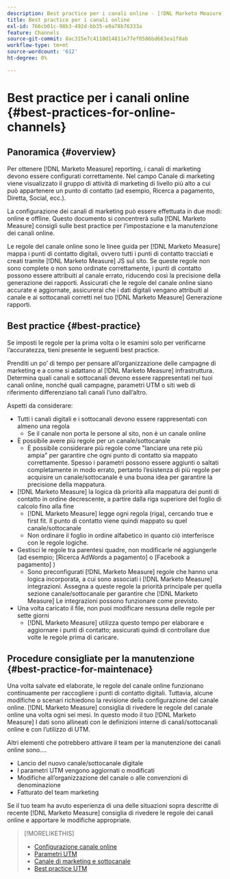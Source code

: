 ```yaml
---
description: Best practice per i canali online - [!DNL Marketo Measure] - Documentazione del prodotto
title: Best practice per i canali online
exl-id: 766cb01c-98b3-492d-bb35-e0a78b76333a
feature: Channels
source-git-commit: 8ac315e7c4110d14811e77ef0586bd663ea1f8ab
workflow-type: tm+mt
source-wordcount: '612'
ht-degree: 0%

---
```


# Best practice per i canali online {#best-practices-for-online-channels}

## Panoramica {#overview}

Per ottenere [!DNL Marketo Measure] reporting, i canali di marketing devono essere configurati correttamente. Nel campo Canale di marketing viene visualizzato il gruppo di attività di marketing di livello più alto a cui può appartenere un punto di contatto (ad esempio, Ricerca a pagamento, Diretta, Social, ecc.).

La configurazione dei canali di marketing può essere effettuata in due modi: online e offline. Questo documento si concentrerà sulla [!DNL Marketo Measure] consigli sulle best practice per l’impostazione e la manutenzione dei canali online.

Le regole del canale online sono le linee guida per [!DNL Marketo Measure] mappa i punti di contatto digitali, ovvero tutti i punti di contatto tracciati e creati tramite [!DNL Marketo Measure] JS sul sito. Se queste regole non sono complete o non sono ordinate correttamente, i punti di contatto possono essere attribuiti al canale errato, riducendo così la precisione della generazione dei rapporti. Assicurati che le regole del canale online siano accurate e aggiornate, assicurerai che i dati digitali vengano attribuiti al canale e ai sottocanali corretti nel tuo [!DNL Marketo Measure] Generazione rapporti.

## Best practice {#best-practice}

Se imposti le regole per la prima volta o le esamini solo per verificarne l’accuratezza, tieni presente le seguenti best practice.

Prenditi un po’ di tempo per pensare all’organizzazione delle campagne di marketing e a come si adattano al [!DNL Marketo Measure] infrastruttura. Determina quali canali e sottocanali devono essere rappresentati nei tuoi canali online, nonché quali campagne, parametri UTM o siti web di riferimento differenziano tali canali l’uno dall’altro.

Aspetti da considerare:

* Tutti i canali digitali e i sottocanali devono essere rappresentati con almeno una regola
   * Se il canale non porta le persone al sito, non è un canale online
* È possibile avere più regole per un canale/sottocanale
   * È possibile considerare più regole come &quot;lanciare una rete più ampia&quot; per garantire che ogni punto di contatto sia mappato correttamente. Spesso i parametri possono essere aggiunti o saltati completamente in modo errato, pertanto l’esistenza di più regole per acquisire un canale/sottocanale è una buona idea per garantire la precisione della mappatura.
* [!DNL Marketo Measure] la logica dà priorità alla mappatura dei punti di contatto in ordine decrescente, a partire dalla riga superiore del foglio di calcolo fino alla fine
   * [!DNL Marketo Measure] legge ogni regola (riga), cercando true e first fit. Il punto di contatto viene quindi mappato su quel canale/sottocanale
   * Non ordinare il foglio in ordine alfabetico in quanto ciò interferisce con le regole logiche.
* Gestisci le regole tra parentesi quadre, non modificarle né aggiungerle (ad esempio; [Ricerca AdWords a pagamento] o [Facebook a pagamento] )
   * Sono preconfigurati [!DNL Marketo Measure] regole che hanno una logica incorporata, a cui sono associati i [!DNL Marketo Measure] integrazioni. Assegna a queste regole la priorità principale per quella sezione canale/sottocanale per garantire che [!DNL Marketo Measure] Le integrazioni possono funzionare come previsto.
* Una volta caricato il file, non puoi modificare nessuna delle regole per sette giorni
   * [!DNL Marketo Measure] utilizza questo tempo per elaborare e aggiornare i punti di contatto; assicurati quindi di controllare due volte le regole prima di caricare.

## Procedure consigliate per la manutenzione {#best-practice-for-maintenace}

Una volta salvate ed elaborate, le regole del canale online funzionano continuamente per raccogliere i punti di contatto digitali. Tuttavia, alcune modifiche o scenari richiedono la revisione della configurazione del canale online. [!DNL Marketo Measure] consiglia di rivedere le regole del canale online una volta ogni sei mesi. In questo modo il tuo [!DNL Marketo Measure] I dati sono allineati con le definizioni interne di canali/sottocanali online e con l’utilizzo di UTM.

Altri elementi che potrebbero attivare il team per la manutenzione dei canali online sono....

* Lancio del nuovo canale/sottocanale digitale
* I parametri UTM vengono aggiornati o modificati
* Modifiche all’organizzazione del canale o alle convenzioni di denominazione
* Fatturato del team marketing

Se il tuo team ha avuto esperienza di una delle situazioni sopra descritte di recente [!DNL Marketo Measure] consiglia di rivedere le regole dei canali online e apportare le modifiche appropriate.

>[!MORELIKETHIS]
>
>* [Configurazione canale online](/help/channel-tracking-and-setup/online-channels/online-custom-channel-setup.md)
>* [Parametri UTM](/help/channel-tracking-and-setup/online-channels/utm-parameters.md)
>* [Canale di marketing e sottocanale](/help/channel-tracking-and-setup/online-channels/marketing-channels-and-subchannels.md)
>* [Best practice UTM](/help/channel-tracking-and-setup/online-channels/best-practices-for-setting-up-utm-parameters.md)
